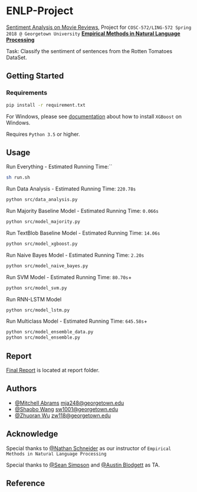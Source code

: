 # ENLP-Project

[Sentiment Analysis on Movie Reviews](https://www.kaggle.com/c/sentiment-analysis-on-movie-reviews), 
Project for `COSC-572/LING-572 Spring 2018 @ Georgetown University` **[Empirical Methods in Natural Language Processing](http://people.cs.georgetown.edu/cosc572/s18/schedule.html)**

Task: Classify the sentiment of sentences from the Rotten Tomatoes DataSet.

## Getting Started

### Requirements

```bash
pip install -r requirement.txt
```

For Windows, please see [documentation](http://xgboost.readthedocs.io/en/latest/build.html#building-on-windows) about how to install `XGBoost` on Windows.

Requires `Python 3.5` or higher.

## Usage

Run Everything - Estimated Running Time:``
```bash
sh run.sh
```

Run Data Analysis - Estimated Running Time: `220.78s`
```bash
python src/data_analysis.py
```

Run Majority Baseline Model - Estimated Running Time: `0.066s`
```bash
python src/model_majority.py
```

Run TextBlob Baseline Model - Estimated Running Time: `14.06s`
```bash
python src/model_xgboost.py
```

Run Naive Bayes Model - Estimated Running Time: `2.20s`
```bash
python src/model_naive_bayes.py
```

Run SVM Model - Estimated Running Time: `80.70s`+
```bash
python src/model_svm.py
```

Run RNN-LSTM Model
```bash
python src/model_lstm.py
```

Run Multiclass Model - Estimated Running Time: `645.58s`+
```bash
python src/model_ensemble_data.py
python src/model_ensemble.py
```

## Report

[Final Report](https://github.com/sw1001/ENLP-Project/tree/master/report/related_work) is located at report folder.

## Authors

* [@Mitchell Abrams](@mjabrams) [mja248@georgetown.edu](mailto:mja248@georgetown.edu)
* [@Shaobo Wang](@sw1001) [sw1001@georgetown.edu](mailto:sw1001@georgetown.edu)
* [@Zhuoran Wu](@WuZhuoran) [zw118@georgetown.edu](mailto:zw118@georgetown.edu)

## Acknowledge

Special thanks to [@Nathan Schneider](http://people.cs.georgetown.edu/nschneid/) as our instructor of `Empirical Methods in Natural Language Processing `

Special thanks to [@Sean Simpson](http://www.seanskylersimpson.com/) and [@Austin Blodgett](http://www.austinblodgett.name/) as TA.

## Reference
